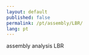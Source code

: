 ```yaml
---
layout: default
published: false
permalink: /pt/assembly/LBR/
lang: pt
---
```


assembly analysis LBR
